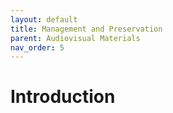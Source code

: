 ```yaml
---
layout: default
title: Management and Preservation
parent: Audiovisual Materials
nav_order: 5
---
```


# Introduction

